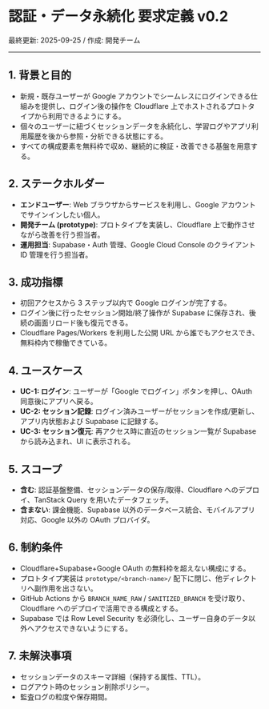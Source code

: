 # 認証・データ永続化 要求定義 v0.2

最終更新: 2025-09-25 / 作成: 開発チーム

---

## 1. 背景と目的
- 新規・既存ユーザーが Google アカウントでシームレスにログインできる仕組みを提供し、ログイン後の操作を Cloudflare 上でホストされるプロトタイプから利用できるようにする。
- 個々のユーザーに紐づくセッションデータを永続化し、学習ログやアプリ利用履歴を後から参照・分析できる状態にする。
- すべての構成要素を無料枠で収め、継続的に検証・改善できる基盤を用意する。

## 2. ステークホルダー
- **エンドユーザー**: Web ブラウザからサービスを利用し、Google アカウントでサインインしたい個人。
- **開発チーム (prototype)**: プロトタイプを実装し、Cloudflare 上で動作させながら改善を行う担当者。
- **運用担当**: Supabase・Auth 管理、Google Cloud Console のクライアント ID 管理を行う担当者。

## 3. 成功指標
- 初回アクセスから 3 ステップ以内で Google ログインが完了する。
- ログイン後に行ったセッション開始/終了操作が Supabase に保存され、後続の画面リロード後も復元できる。
- Cloudflare Pages/Workers を利用した公開 URL から誰でもアクセスでき、無料枠内で稼働できている。

## 4. ユースケース
- **UC-1: ログイン**: ユーザーが「Google でログイン」ボタンを押し、OAuth 同意後にアプリへ戻る。
- **UC-2: セッション記録**: ログイン済みユーザーがセッションを作成/更新し、アプリ内状態および Supabase に記録する。
- **UC-3: セッション復元**: 再アクセス時に直近のセッション一覧が Supabase から読み込まれ、UI に表示される。

## 5. スコープ
- **含む**: 認証基盤整備、セッションデータの保存/取得、Cloudflare へのデプロイ、TanStack Query を用いたデータフェッチ。
- **含まない**: 課金機能、Supabase 以外のデータベース統合、モバイルアプリ対応、Google 以外の OAuth プロバイダ。

## 6. 制約条件
- Cloudflare+Supabase+Google OAuth の無料枠を超えない構成にする。
- プロトタイプ実装は `prototype/<branch-name>/` 配下に閉じ、他ディレクトリへ副作用を出さない。
- GitHub Actions から `BRANCH_NAME_RAW` / `SANITIZED_BRANCH` を受け取り、Cloudflare へのデプロイで活用できる構成とする。
- Supabase では Row Level Security を必須化し、ユーザー自身のデータ以外へアクセスできないようにする。

## 7. 未解決事項
- セッションデータのスキーマ詳細（保持する属性、TTL）。
- ログアウト時のセッション削除ポリシー。
- 監査ログの粒度や保存期間。
